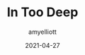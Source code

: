 ﻿---
layout: game
title:  "In Too Deep"
type: "Game Development Blog"
color: "background-color: seagreen"
summary: "In Too Deep is a mining tycoon designed around the theme 'Deeper and deeper' <small>(Ludum Dare 48)</small>"
author: amyelliott
date: '2021-04-27'
category: ['game-development', 'game-jam', 'unity']
thumbnail: https://am3pap005files.storage.live.com/y4mWI_yaqAN9u-OSRMhJomkB1fbv6nsGayABe4LAtyY5dJivL0qou5E6-Oni2wsz6ri3o_ofaxeiA7TAWmvins-Yedt2yNQqY5CfZT3tRdDa_XasnIpFjh_fW_5UnHbM0lgEqOdvOlE_2HuJILI6FOaW5jPvXww23UwC8UjOHOlQ79Jf4aQw2K4g78pCqTAqbSp?width=1920&height=1634&cropmode=none
keywords: mining, gamejam, tycoon, survival
permalink: /blog/in-too-deep/
usemathjax: true
genre: ['Mining', 'Tycoon', 'Survival', 'Action']
browser_playable: true
hidden: true
heading: "Try to get as deep as you can in this cave system!"
icon: https://am3pap005files.storage.live.com/y4miXRu561_F2Nq6b-i33z7j5NIa6vTwyV8YCBgw7ViO52CAeqrIqoT9vNjuoF9ao1ks--ZtkUQLI8nVurncXIOhypvstknKQ2O1fjr66fK1zI3f65_mnQhgzepFAl18fJdysyzWgnwwtmwln3oMnv4rgg3_mtuTz9jMRH--LDqos7HYeF8bGWTTPWKHSJHrTWk?width=1228&height=1341&cropmode=none
showreel: /assets/vid/intoodeep-showreel.mp4
itch: https://horsehead.itch.io/in-too-deep
gameembed: https://itch.io/embed-upload/3733407
status: "Done"
projecttype: "Game Jam"
duration: "72 Hours"
tools: ['Unity']
roles: ['Programming', 'Environment', 'Art']
credits: ['Amy Elliott', 'Joe Shanahan', 'Scott Richards', 'Tash Briggs']
screenshots: ['https://am3pap005files.storage.live.com/y4mJaIfEMm2UsKPQ42eQIULB82Yz45nSQMDYUiZejsQiUV5a6waLJmLDjdfTBWARSxfeaHb0LvU3M83B2xt3K3TqaxBbAZVq_Dp0F3FRlXV4gNy_-74AnasE9ugJz2doqmXsEkcI_RAjoYZ8xk0wX08GEPcLnoNziwXTVGni4lQohKAfpcKlIeP3Ke0awHjF5g2?width=942&height=526&cropmode=none', 'https://am3pap005files.storage.live.com/y4mCQjgcjxOKVoAbWZSXFOONh7i72wtGewTJ6TcHev5uM3opeoLj7L8eAmLJc0Ve7K1Z1qM2B4kDZTuIRWBI0-xBnPZeNDH35Ezg9oDlE6UP3OYvnst99vgwoFB_ul2fnMg6SsDacqJWAWCzKA8XOGknQTdzI2c9O-gCcsGL-q9Fxu12mG6FOh_ZwRAt9c-_A0P?width=944&height=529&cropmode=none', 'https://am3pap005files.storage.live.com/y4m5fy3C9syjLWkbAwSpDZKmP8AioPhuYgvhRrZGbOmDhltj4lnwue92f_NSXRl8B0GHYKSVkGK_qB_Sk-1aiKJb6SybHsHywMQS1k6WbBFgeEEjQkKmJr8gmMYqYmHY-aeVQBDaKB0eFPS7fW2n-0L08QhKoB-pjp2SY-ceg4APWsxj5OR3MGE4AEJyphrjg2C?width=943&height=520&cropmode=none', 'https://am3pap005files.storage.live.com/y4mE-oDLbi377wjidgim-q2NnoERAPksZqX_j8RcBt2Ag_pxGlXeKy4-KOGJnB9hEiowAPO1iGvA2NnZhBVu_y0m-xwz2KcHMoXhBySnlhQV88rFhMwu2RjEcdQ1j_swNuarlTyKOEtr_QLMy9ZFi0Xf7mEYhbLVGI-ZXe_8qkWHHvhtH-hGEcuYctQZ7792gLA?width=945&height=527&cropmode=none', 'https://am3pap005files.storage.live.com/y4mmHjl18_D2SCKd6SEGjJ5lFVMiEBUNIlyr3V1_f5UaeDTvPNaDNHyKrRxSmM_1i_MedYK0yFbUXMckinYUd8TJsbh33TGqZrC7-oPBhC40YszZovz3AZapfcwI3jS54yRfrCoFZodHYLOl9FkWkXlziNB7-1oJ4FzwRx_I3GdJ6HMc6tlOvxLzAyymsIWcHJh?width=944&height=529&cropmode=none', 'https://am3pap005files.storage.live.com/y4mfdkkT5f3eu35w3FQdx8u3j-poGtOFyhyH1ob0s20xYOK-_VnrSfGTGDfKrg7ghlk15FK7E7gwrpr7t0zEtpma4LPGNRXWqsvSDsevOlnyNmTsp0uoaIntiAdsVSr9PEhI-k1KO1wj4zfu3ydr2_Jrmpb_cuomJ93c7yknrTmy1hkXjcxRBJJdkFe7SJMv-Mw?width=941&height=526&cropmode=none', 'https://am3pap005files.storage.live.com/y4mOSQ5IBjvPEYXscg_4KhoXx-gtAe52_VNQUm2YSKrCQPn7zSXMQRck_Eu4Mhm61STwrcN4bszAtLVizJHbA_mxH9kaINgrQIj8BvnGIeS5CczLevpLp7KLuRY2vY-NEr83kw4m-osbuJGktyzsx1p3C_gwPmnwe5wL6Zs85HgT0cD60lhL1uqj5Xv_Q3jyU2M?width=942&height=528&cropmode=none']
---